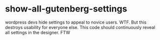# show-all-gutenberg-settings
wordpress devs hide settings to appeal to novice users. WTF.  But this destroys usability for everyone else. This code should continuously reveal all settings in the designer. FTW
